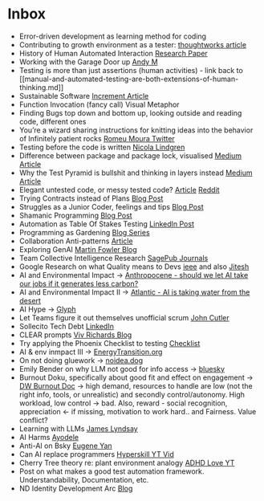 # Inbox

- Error-driven development as learning method for coding
- Contributing to growth environment as a tester: [thoughtworks article](https://www.thoughtworks.com/insights/blog/growth-modeling-developers)
- History of Human Automated Interaction [Research Paper](https://www.sciencedirect.com/science/article/pii/S1071581919300552)
- Working with the Garage Door up [Andy M](https://notes.andymatuschak.org/z21cgR9K3UcQ5a7yPsj2RUim3oM2TzdBByZu)
- Testing is more than just assertions (human activities) - link back to [[manual-and-automated-testing-are-both-extensions-of-human-thinking.md]]
- Sustainable Software [Increment Article](https://increment.com/containers/containers-for-sustainable-software-engineering/)
- Function Invocation (fancy call) Visual Metaphor 
- Finding Bugs top down and bottom up, looking outside and reading code, different ones
- You’re a wizard sharing instructions for knitting ideas into the behavior of Infinitely patient rocks [Romeu Moura Twitter](https://twitter.com/malk_zameth/status/1049494430670102530?s=20&t=VE-eGVdOqpVCHg3sx9n57g)
- Testing before the code is written [Nicola Lindgren](https://nicolalindgren.com/how-to-test-before-code-is-written/)
- Difference between package and package lock, visualised [Medium Article](https://medium.com/helpshift-engineering/package-lock-json-the-complete-guide-2ae40175ebdd)
- Why the Test Pyramid is bullshit and thinking in layers instead [Medium Article](https://medium.com/@mateuszroth/why-the-test-pyramid-is-a-bullshit-guide-to-testing-towards-modern-frontend-and-backend-apps-4246e89b87bd)
- Elegant untested code, or messy tested code? [Article](https://www.geocene.com/hacky-slack/2021/04/06/elegant-or-tested-code.html) [Reddit](https://www.reddit.com/r/ExperiencedDevs/comments/t0tuf4/tested_shitty_code_vs_high_quality_code_without/)
- Trying Contracts instead of Plans [Blog Post](https://dragonsforelevenses.com/2022/12/22/why-i-prefer-a-test-contract-to-a-test-plan/)
- Struggles as a Junior Coder, feelings and tips [Blog Post](https://www.freecodecamp.org/news/how-im-working-to-overcome-my-struggles-as-a-junior-developer-a6ab18ac29b2/)
- Shamanic Programming [Blog Post](https://www.simplermachines.com/nouveau-shamanic-programming/)
- Automation as Table Of Stakes Testing [LinkedIn Post](https://www.linkedin.com/posts/john-ferguson-smart_agiletesting-testautomation-bdd-activity-7061281113935093762-mRrs?utm_source=share&utm_medium=member_desktop)
- Programming as Gardening [Blog Series](https://www.artima.com/articles/programming-is-gardening-not-engineering)
- Collaboration Anti-patterns [Article](https://www.infoq.com/articles/bridging-silos-overcoming-collaboration-antipatterns/)
- Exploring GenAI [Martin Fowler Blog](https://martinfowler.com/articles/exploring-gen-ai.html)
- Team Collective Intelligence Research [SagePub Journals](https://journals.sagepub.com/doi/10.1177/8756972820928695)
- Google Research on what Quality means to Devs [ieee](https://ieeexplore.ieee.org/document/10372494) and also [Jitesh](https://qualityeng.substack.com/p/what-quality-attributes-do-developers)
- AI and Environmental Impact -> [Anthropocene - should we let AI take our jobs if it generates less carbon?](https://www.anthropocenemagazine.org/2023/12/should-we-let-ai-take-our-jobsif-it-generates-less-carbon)
- AI and Environmental Impact II -> [Atlantic - AI is taking water from the desert](https://www.theatlantic.com/technology/archive/2024/03/ai-water-climate-microsoft/677602/?gift=iWa_iB9lkw4UuiWbIbrWGSgF7Etgr_BhmgDCCZVB-xA)
- AI Hype -> [Glyph](https://blog.glyph.im/2024/05/grand-unified-ai-hype.html)
- Let Teams figure it out themselves unofficial scrum [John Cutler](https://cutle.fish/blog/let-teams-figure-it-out)
- Sollecito Tech Debt [LinkedIn](https://www.linkedin.com/posts/michelesollecito_i-recently-found-myself-having-to-explain-activity-7217821957105348608-6YpL?utm_source=share&utm_medium=member_desktop)
- CLEAR prompts [Viv Richards Blog](https://vivrichards.co.uk/ai/unlocking-potential-chatgpt-clear-prompts)
- Try applying the Phoenix Checklist to testing [Checklist](https://modelthinkers.com/mental-model/the-phoenix-checklist)
- AI & env inmpact III -> [EnergyTransition.org](https://energytransition.org/2024/10/how-ai-is-fuelling-the-climate-crisis-not-solving-it/)
- On not doing gluework -> [noidea.dog](https://www.noidea.dog/glue)
- Emily Bender on why LLM not good for info access -> [bluesky](https://bsky.app/profile/emilymbender.bsky.social/post/3la3qoa3frr2v)
- Burnout Doku, specifically about good fit and effect on engagement -> [DW Burnout Doc](https://youtu.be/raVms8w61No?si=tu7yGwxHhbCRXe7w&t=2537) -> high demand, resources to handle are low (not the right info, tools, or unrealistic) and secondly control/autonomy. High workload, low control -> bad. Also, reward - social recognition, appreciation <- if missing, motivation to work hard.. and Fairness. Value conflict? 
- Learning with LLMs [James Lyndsay](https://www.workroom-productions.com/learning-with-an-llm/)
- AI Harms [Ayodele](https://aiantihype.beehiiv.com/p/v1-02-ai-hurts-us-but-maybe-it-ll-help-us-someday)
- Anti-AI on Bsky [Eugene Yan](https://eugeneyan.com/writing/anti-ai/)
- Can AI replace programmers [Hyperskill YT Vid](https://mautic.hyperskill.org/r/91840fa3ba326c9d23caef007)
- Cherry Tree theory re: plant environment analogy [ADHD Love YT](https://www.youtube.com/watch?v=3_W4YntAO34)
- Post on what makes a good test automation framework. Understandability, Documentation, etc. 
- ND Identity Development Arc [Blog](https://neurodivergentinsights.substack.com/p/neurodivergent-identity-arcs?ck_subscriber_id=2290528287&utm_source=convertkit&utm_medium=email&utm_campaign=Neurodivergent%20Notes%3A%20Neurodivergent%20Identity%20Arcs%20-%2017338502&sh_kit=d25b2c3477cdde7c1754820c16dc0737d5f724ad7cee44198ce9cd64e803bd8b)